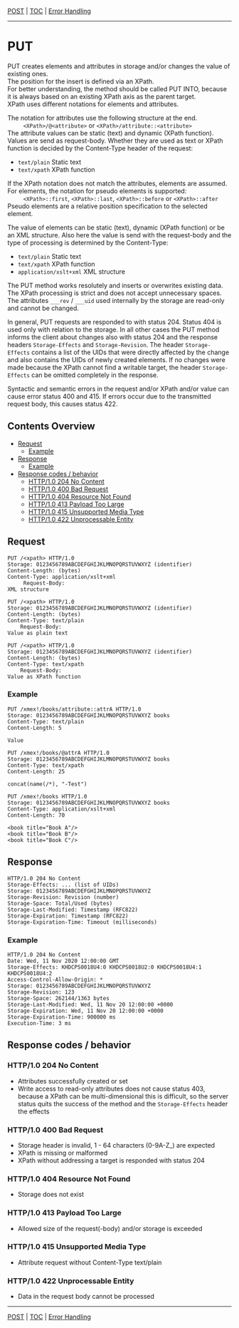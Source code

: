 [POST](api-post.md) | [TOC](README.md) | [Error Handling](error-handling.md)
- - -

# PUT

PUT creates elements and attributes in storage and/or changes the value of
existing ones.  
The position for the insert is defined via an XPath.  
For better understanding, the method should be called PUT INTO, because it is
always based on an existing XPath axis as the parent target.  
XPath uses different notations for elements and attributes.

The notation for attributes use the following structure at the end.  
&#160;&#160;&#160;&#160;&#160;&#160;&#160;&#160;
    `<XPath>/@<attribute>` or `<XPath>/attribute::<attribute>`  
The attribute values can be static (text) and dynamic (XPath function).  
Values are send as request-body.
Whether they are used as text or XPath function is decided by the
Content-Type header of the request:
- `text/plain` Static text
- `text/xpath` XPath function

If the XPath notation does not match the attributes, elements are assumed.  
For elements, the notation for pseudo elements is supported:  
&#160;&#160;&#160;&#160;&#160;&#160;&#160;&#160;
    `<XPath>::first`, `<XPath>::last`, `<XPath>::before` or `<XPath>::after`
Pseudo elements are a relative position specification to the selected element.

The value of elements can be static (text), dynamic (XPath function) or be an
XML structure. Also here the value is send with the request-body  and the type
of processing is determined by the Content-Type:
- `text/plain` Static text
- `text/xpath` XPath function
- `application/xslt+xml` XML structure

The PUT method works resolutely and inserts or overwrites existing data.
The XPath processing is strict and does not accept unnecessary spaces.
The attributes `___rev` / `___uid` used internally by the storage are
read-only and cannot be changed.

In general, PUT requests are responded to with status 204. Status 404 is used
only with relation to the storage. In all other cases the PUT method informs
the client about changes also with status 204 and the response headers
`Storage-Effects` and `Storage-Revision`. The header `Storage-Effects` contains
a list of the UIDs that were directly affected by the change and also contains
the UIDs of newly created elements. If no changes were made because the XPath
cannot find a writable target, the header `Storage-Effects` can be omitted
completely in the response.

Syntactic and semantic errors in the request and/or XPath and/or value can cause
error status 400 and 415. If errors occur due to the transmitted request body,
this causes status 422.


## Contents Overview

* [Request](#request)
  * [Example](#example)
* [Response](#response)
  * [Example](#example-1)
* [Response codes / behavior](#response-codes--behavior)  
  * [HTTP/1.0 204 No Content](#http10-204-no-content)
  * [HTTP/1.0 400 Bad Request](#http10-400-bad-request)
  * [HTTP/1.0 404 Resource Not Found](#http10-404-resource-not-found)
  * [HTTP/1.0 413 Payload Too Large](#http10-413-payload-too-large)  
  * [HTTP/1.0 415 Unsupported Media Type](#http10-415-unsupported-media-type)
  * [HTTP/1.0 422 Unprocessable Entity](#http10-422-unprocessable-entity)
  

## Request

```
PUT /<xpath> HTTP/1.0
Storage: 0123456789ABCDEFGHIJKLMNOPQRSTUVWXYZ (identifier)
Content-Length: (bytes)
Content-Type: application/xslt+xml
     Request-Body:
XML structure
```
```
PUT /<xpath> HTTP/1.0
Storage: 0123456789ABCDEFGHIJKLMNOPQRSTUVWXYZ (identifier)
Content-Length: (bytes)
Content-Type: text/plain
    Request-Body:
Value as plain text
```
```
PUT /<xpath> HTTP/1.0
Storage: 0123456789ABCDEFGHIJKLMNOPQRSTUVWXYZ (identifier)
Content-Length: (bytes)
Content-Type: text/xpath
    Request-Body:
Value as XPath function 
```

### Example

```
PUT /xmex!/books/attribute::attrA HTTP/1.0
Storage: 0123456789ABCDEFGHIJKLMNOPQRSTUVWXYZ books
Content-Type: text/plain
Content-Length: 5

Value
```
```
PUT /xmex!/books/@attrA HTTP/1.0
Storage: 0123456789ABCDEFGHIJKLMNOPQRSTUVWXYZ books
Content-Type: text/xpath
Content-Length: 25

concat(name(/*), "-Test")
```
```
PUT /xmex!/books HTTP/1.0
Storage: 0123456789ABCDEFGHIJKLMNOPQRSTUVWXYZ books
Content-Type: application/xslt+xml
Content-Length: 70

<book title="Book A"/>
<book title="Book B"/>
<book title="Book C"/>
```


## Response

```
HTTP/1.0 204 No Content
Storage-Effects: ... (list of UIDs)
Storage: 0123456789ABCDEFGHIJKLMNOPQRSTUVWXYZ
Storage-Revision: Revision (number)   
Storage-Space: Total/Used (bytes)
Storage-Last-Modified: Timestamp (RFC822)
Storage-Expiration: Timestamp (RFC822)
Storage-Expiration-Time: Timeout (milliseconds)
```

### Example

```
HTTP/1.0 204 No Content
Date: Wed, 11 Nov 2020 12:00:00 GMT
Storage-Effects: KHDCPS0018U4:0 KHDCPS0018U2:0 KHDCPS0018U4:1 KHDCPS0018U4:2
Access-Control-Allow-Origin: *
Storage: 0123456789ABCDEFGHIJKLMNOPQRSTUVWXYZ
Storage-Revision: 123
Storage-Space: 262144/1363 bytes
Storage-Last-Modified: Wed, 11 Nov 20 12:00:00 +0000
Storage-Expiration: Wed, 11 Nov 20 12:00:00 +0000
Storage-Expiration-Time: 900000 ms
Execution-Time: 3 ms
```


## Response codes / behavior

### HTTP/1.0 204 No Content
- Attributes successfully created or set
- Write access to read-only attributes does not cause status 403, because a
  XPath can be multi-dimensional this is difficult, so the server status
  quits the success of the method and the `Storage-Effects` header the effects

### HTTP/1.0 400 Bad Request
- Storage header is invalid, 1 - 64 characters (0-9A-Z_) are expected
- XPath is missing or malformed
- XPath without addressing a target is responded with status 204

### HTTP/1.0 404 Resource Not Found
- Storage does not exist 

### HTTP/1.0 413 Payload Too Large
- Allowed size of the request(-body) and/or storage is exceeded

### HTTP/1.0 415 Unsupported Media Type
- Attribute request without Content-Type text/plain

### HTTP/1.0 422 Unprocessable Entity
- Data in the request body cannot be processed



- - -

[POST](api-post.md) | [TOC](README.md) | [Error Handling](error-handling.md)